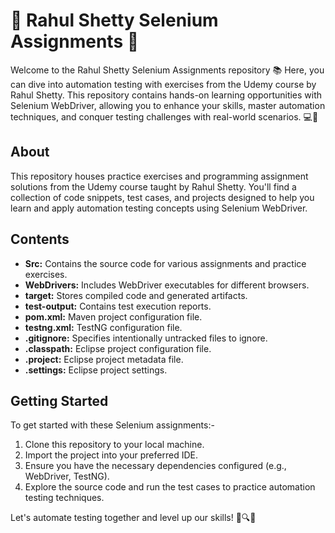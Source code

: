 # 🚀 Rahul Shetty Selenium Assignments 🚀

Welcome to the Rahul Shetty Selenium Assignments repository 📚 Here, you can dive into automation testing with exercises from the Udemy course by Rahul Shetty. This repository contains hands-on learning opportunities with Selenium WebDriver, allowing you to enhance your skills, master automation techniques, and conquer testing challenges with real-world scenarios. 💻🌟

## About

This repository houses practice exercises and programming assignment solutions from the Udemy course taught by Rahul Shetty. You'll find a collection of code snippets, test cases, and projects designed to help you learn and apply automation testing concepts using Selenium WebDriver.

## Contents

- **Src:** Contains the source code for various assignments and practice exercises.
- **WebDrivers:** Includes WebDriver executables for different browsers.
- **target:** Stores compiled code and generated artifacts.
- **test-output:** Contains test execution reports.
- **pom.xml:** Maven project configuration file.
- **testng.xml:** TestNG configuration file.
- **.gitignore:** Specifies intentionally untracked files to ignore.
- **.classpath:** Eclipse project configuration file.
- **.project:** Eclipse project metadata file.
- **.settings:** Eclipse project settings.

## Getting Started

To get started with these Selenium assignments:-

1. Clone this repository to your local machine.
2. Import the project into your preferred IDE.
3. Ensure you have the necessary dependencies configured (e.g., WebDriver, TestNG).
4. Explore the source code and run the test cases to practice automation testing techniques.

Let's automate testing together and level up our skills! 💪🔍🚀
